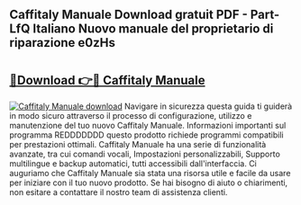## Caffitaly Manuale Download gratuit PDF - Part-LfQ Italiano Nuovo manuale del proprietario di riparazione e0zHs

# <h2><a href="http://dfgt3p.blite.top/?on=Caffitaly+Manuale">🔗Download 👉🔴 Caffitaly Manuale</a></h2>

[![Caffitaly Manuale download](https://i.imgur.com/lujVjoI.png)](http://dfgt3p.blite.top/?on=Caffitaly+Manuale)
Navigare in sicurezza questa guida ti guiderà in modo sicuro attraverso il processo di configurazione, utilizzo e manutenzione del tuo nuovo Caffitaly Manuale. Informazioni importanti sul programma REDDDDDDD questo prodotto richiede programmi compatibili per prestazioni ottimali. Caffitaly Manuale ha una serie di funzionalità avanzate, tra cui comandi vocali, Impostazioni personalizzabili, Supporto multilingue e backup automatici, tutti accessibili dall'interfaccia. Ci auguriamo che Caffitaly Manuale sia stata una risorsa utile e facile da usare per iniziare con il tuo nuovo prodotto. Se hai bisogno di aiuto o chiarimenti, non esitare a contattare il nostro team di assistenza clienti.
